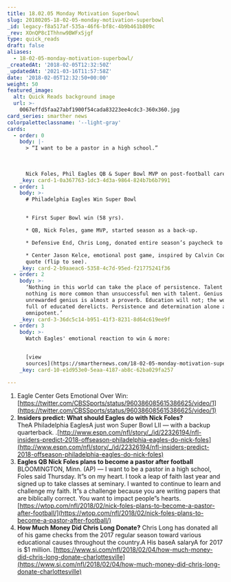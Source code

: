 ```yaml
---
title: 18.02.05 Monday Motivation Superbowl
slug: 20180205-18-02-05-monday-motivation-superbowl
_id: legacy-f8a517af-535a-46f6-bf8c-4b9b461b809c
_rev: XOnQP8cIThhnw9BWFxSjgf
type: quick_reads
draft: false
aliases:
  - 18-02-05-monday-motivation-superbowl/
_createdAt: '2018-02-05T12:32:50Z'
_updatedAt: '2021-03-16T11:57:58Z'
date: '2018-02-05T12:32:50+00:00'
weight: 50
featured_image:
  alt: Quick Reads background image
  url: >-
    0067effd5faa27abf1900f54cada83223ee4cdc3-360x360.jpg
card_series: smarther news
colorpaletteclassname: '--light-gray'
cards:
  - order: 0
    body: |-
      > “I want to be a pastor in a high school.”  
        
        
        
      Nick Foles, Phil Eagles QB & Super Bowl MVP on post-football career plans.
    _key: card-1-0a367763-1dc3-4d3a-9864-824b7b6b7991
  - order: 1
    body: >-
      # Philadelphia Eagles Win Super Bowl


      * First Super Bowl win (58 yrs).

      * QB, Nick Foles, game MVP, started season as a back-up.

      * Defensive End, Chris Long, donated entire season’s paycheck to charity.

      * Center Jason Kelce, emotional post game, inspired by Calvin Coolidge
      quote (flip to see).
    _key: card-2-b9aaeac6-5358-4c7d-95ed-f21775241f36
  - order: 2
    body: >-
      ‘Nothing in this world can take the place of persistence. Talent will not;
      nothing is more common than unsuccessful men with talent. Genius will not;
      unrewarded genius is almost a proverb. Education will not; the world is
      full of educated derelicts. Persistence and determination alone are
      omnipotent.’
    _key: card-3-36dc5c14-b951-41f3-8231-8d64c619ee9f
  - order: 3
    body: >-
      Watch Eagles' emotional reaction to win & more:


      [view
      sources](https://smarthernews.com/18-02-05-monday-motivation-superbowl/)
    _key: card-10-e1d953e0-5eaa-4187-ab8c-62ba029fa257

---
```

1. Eagle Center Gets Emotional Over Win: [https://twitter.com/CBSSports/status/960386085615386625/video/1](https://twitter.com/CBSSports/status/960386085615386625/video/1)
2. **Insiders predict: What should Eagles do with Nick Foles?**  
TheA Philadelphia EaglesA just won Super Bowl LII — with a backup quarterback. .[http://www.espn.com/nfl/story/_/id/22326194/nfl-insiders-predict-2018-offseason-philadelphia-eagles-do-nick-foles](http://www.espn.com/nfl/story/_/id/22326194/nfl-insiders-predict-2018-offseason-philadelphia-eagles-do-nick-foles)
3. **Eagles QB Nick Foles plans to become a pastor after football** BLOOMINGTON, Minn. (AP) — I want to be a pastor in a high school, Foles said Thursday. It”s on my heart. I took a leap of faith last year and signed up to take classes at seminary. I wanted to continue to learn and challenge my faith. It”s a challenge because you are writing papers that are biblically correct. You want to impact people”s hearts. [https://wtop.com/nfl/2018/02/nick-foles-plans-to-become-a-pastor-after-football/](https://wtop.com/nfl/2018/02/nick-foles-plans-to-become-a-pastor-after-football/)
4. **How Much Money Did Chris Long Donate?** Chris Long has donated all of his game checks from the 2017 regular season toward various educational causes throughout the country.A His baseA salaryA for 2017 is $1 million. [https://www.si.com/nfl/2018/02/04/how-much-money-did-chris-long-donate-charlottesville](https://www.si.com/nfl/2018/02/04/how-much-money-did-chris-long-donate-charlottesville)